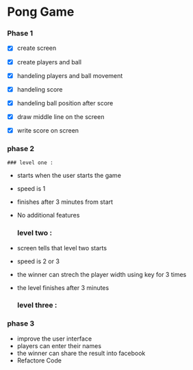 # Pong Game 

### Phase 1
- [x] create screen 
- [x] create players and ball 
- [x] handeling players and ball movement
- [x] handeling score
- [x] handeling ball position after score 
- [x] draw middle line on the screen 
- [x] write score on screen 


### phase 2


    ### level one :
- starts when the user starts the game 
- speed is 1 
- finishes after 3 minutes from start
- No additional features
    ### level two : 
- screen tells that level two starts 
- speed is 2 or 3 
- the winner can strech the player width using key for 3 times 
- the level finishes after 3 minutes 

    ### level three :





### phase 3


- improve the user interface 
- players can enter their names
- the winner can share the result into facebook
- Refactore Code 
